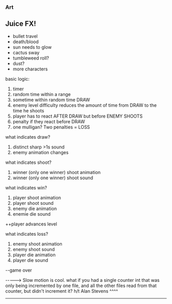 ### Art

## Juice FX! 

- bullet travel
- death/blood
- sun needs to glow
- cactus sway
- tumbleweed roll?
- dust?
- more characters


basic logic:

1. timer
2. random time within a range
3. sometime within random time DRAW
4. enemy level difficulty reduces the amount of time
from DRAW to the time he shoots
5. player has to react AFTER DRAW but before ENEMY SHOOTS
6. penalty if they react before DRAW
7. one mulligan? Two penalties = LOSS

what indicates draw?

1. distinct sharp >1s sound
2. enemy animation changes

what indicates shoot?

1. winner (only one winner) shoot animation
2. winner (only one winner) shoot sound

what indicates win?
1. player shoot animation
2. player shoot sound
3. enemy die animation
4. enemie die sound

++player advances level

what indicates loss?
1. enemy shoot animation
2. enemy  shoot sound
3. player die animation
4. player die sound

--game over

-----> Slow motion is cool.
what if you had a single counter int that was only being incremented by one file, and all the other files read from that counter, but didn't increment it?
h/t Alan Stevens  ^^^^

---